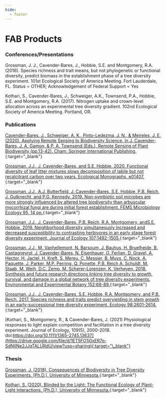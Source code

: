 ```yaml
---
hide:
  - footer
---
```


# FAB Products
### Conferences/Presentations

Grossman, J. J., Cavender-Bares, J., Hobbie, S.E. and Montgomery, R.A. (2016). Species richness and trait means, but not phylogenetic or functional diversity, predict biomass in the establishment phase of a tree diversity experiment. 101st Ecological Society of America Meeting. Fort Lauderdale, FL. Status = OTHER;  Acknowledgement of Federal Support = Yes

Kothari, S., Cavender-Bares, J., Schweiger, A.K., Townsend, P.A., Hobbie, S.E. and Montgomery, R.A. (2017). Nitrogen uptake and crown-level allocation across an experimental tree diversity gradient. 102nd Ecological Society of America Meeting. Portland, OR.

### Publications

[Cavender-Bares, J., Schweiger, A. K., Pinto-Ledezma, J. N., & Meireles, J. E. (2020). Applying Remote Sensing to Biodiversity Science. In J. Cavender-Bares, J. A. Gamon, & P. A. Townsend (Eds.), Remote Sensing of Plant Biodiversity (pp.13-42). Cham: Springer International Publishing.](https://drive.google.com/file/d/17_tY8laz6E7uiMSFpO8C1HrUahGutx5M/view?usp=sharing){:target="\_blank"}

[Grossman, J.J., J. Cavender-Bares, and S.E. Hobbie. 2020. Functional diversity of leaf litter mixtures slows decomposition of labile but not recalcitrant carbon over two years. Ecological Monographs, e01407.](https://drive.google.com/file/d/1yY6vzH46COex-qMI2Sm2xrdcHkIUWaW9/view?usp=sharing){:target="\_blank"}

[Grossman, J.J., A.J. Butterfield, J. Cavender-Bares, S.E. Hobbie, P.B. Reich, J. Gutknecht, and P.G. Kennedy. 2019. Non-symbiotic soil microbes are more strongly influenced by altered tree biodiversity than arbuscular mycorrhizal fungi are during initial forest establishment. FEMS Microbiology Ecology 95, 14 pp.](https://drive.google.com/file/d/1mUCPdwJpn04lrNauS6FubWSdfE6-XLSk/view?usp=sharing){:target="\_blank"}

[Grossman, J.J., J. Cavender-Bares, P.B. Reich, R.A. Montgomery, andS.E. Hobbie. 2019. Neighborhood diversity simultaneously increased and decreased susceptibility to contrasting herbivores in an early stage forest diversity experiment. Journal of Ecology 107:1492-1505.](https://drive.google.com/file/d/1IdmEgfJWbIiTPft5ljUF_mCK0lBA9yx0/view?usp=sharing){:target="\_blank"}

[Grossman, J.J., M. Vanhellemont, N. Barsoum, J. Bauhus, H. Bruelheide, B. Castagneyrol, J. Cavender-Bares, N. Eisenhauer, O. Ferlian, D. Gravel, A. Hector, H. Jactel, H. Kreft, S. Mereu, C. Messier, B. Muys, C. Nock, A. Paquette, J. Parker, M.P. Perring, Q. Ponette, P.B. Reich A. Schuldt, M. Staab, M. Weih, D.C. Zemp, M. Scherer-Lorenzen, K. Verheyen. 2018. Synthesis and future research directions linking tree diversity to growth, survival, and damage in a global network of tree diversity experiments. Environmental and Experimental Botany 152:68-89.](https://drive.google.com/file/d/1hgmKKlv9Q8QBpNqDdywtxg1tmrkjbqGu/view?usp=sharing){:target="\_blank"}

[Grossman, J.J., J. Cavender-Bares, S.E. Hobbie, R.A. Montgomery, and P.B. Reich. 2017. Species richness and traits predict overyielding in stem growth in an early-successional tree diversity experiment. Ecology 98:2601-2614.](https://drive.google.com/file/d/1lc05jZpB-7ucswD_vF3VdPN69QbKz2eR/view?usp=sharing){:target="\_blank"}

[Kothari, S., Montgomery, R., & Cavender-Bares, J. (2021) Physiological responses to light explain competition and facilitation in a tree diversity experiment. Journal of Ecology, 109(5), 2000-2018. doi:https://doi.org/10.1111/1365-2745.13637](https://drive.google.com/file/d/1ET5FO1i0xER7o-SdNIlNe2JJqTALURdU/view?usp=sharing){:target="\_blank"}

### Thesis

[Grossman, J. (2018). Consequences of Biodiversity in Tree Diversity Experiments. (Ph.D.), University of Minnesota.](https://drive.google.com/file/d/1mBlx__Wd0qaK4mcQRUulj3TBeBv9HIeC/view?usp=sharing){:target="\_blank"}

[Kothari, S. (2020). Blinded by the Light: The Functional Ecology of Plant-Light Interactions. (Ph.D.), University of Minnesota.](https://drive.google.com/file/d/17Kw2rU8ayPb1hjrOCu25IbH-n_Enr8Ei/view?usp=sharing){:target="\_blank"}
